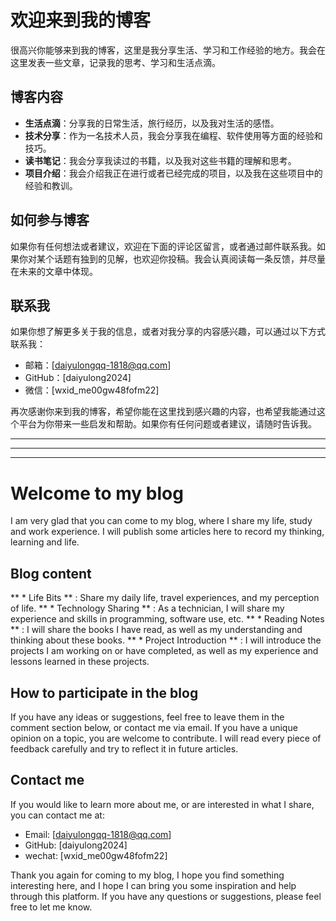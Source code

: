 # 欢迎来到我的博客  
  
很高兴你能够来到我的博客，这里是我分享生活、学习和工作经验的地方。我会在这里发表一些文章，记录我的思考、学习和生活点滴。  
  
## 博客内容  
  
* **生活点滴**：分享我的日常生活，旅行经历，以及我对生活的感悟。  
* **技术分享**：作为一名技术人员，我会分享我在编程、软件使用等方面的经验和技巧。  
* **读书笔记**：我会分享我读过的书籍，以及我对这些书籍的理解和思考。  
* **项目介绍**：我会介绍我正在进行或者已经完成的项目，以及我在这些项目中的经验和教训。  
  
## 如何参与博客  
  
如果你有任何想法或者建议，欢迎在下面的评论区留言，或者通过邮件联系我。如果你对某个话题有独到的见解，也欢迎你投稿。我会认真阅读每一条反馈，并尽量在未来的文章中体现。  
  
## 联系我  
  
如果你想了解更多关于我的信息，或者对我分享的内容感兴趣，可以通过以下方式联系我：  
  
* 邮箱：[daiyulongqq-1818@qq.com]  
* GitHub：[daiyulong2024]  
* 微信：[wxid_me00gw48fofm22]  
  
再次感谢你来到我的博客，希望你能在这里找到感兴趣的内容，也希望我能通过这个平台为你带来一些启发和帮助。如果你有任何问题或者建议，请随时告诉我。

---

---

---

# Welcome to my blog

I am very glad that you can come to my blog, where I share my life, study and work experience. I will publish some articles here to record my thinking, learning and life.

## Blog content

** * Life Bits ** : Share my daily life, travel experiences, and my perception of life.
** * Technology Sharing ** : As a technician, I will share my experience and skills in programming, software use, etc.
** * Reading Notes ** : I will share the books I have read, as well as my understanding and thinking about these books.
** * Project Introduction ** : I will introduce the projects I am working on or have completed, as well as my experience and lessons learned in these projects.

## How to participate in the blog

If you have any ideas or suggestions, feel free to leave them in the comment section below, or contact me via email. If you have a unique opinion on a topic, you are welcome to contribute. I will read every piece of feedback carefully and try to reflect it in future articles.

## Contact me

If you would like to learn more about me, or are interested in what I share, you can contact me at:

* Email: [daiyulongqq-1818@qq.com]
* GitHub: [daiyulong2024]
* wechat: [wxid_me00gw48fofm22]

Thank you again for coming to my blog, I hope you find something interesting here, and I hope I can bring you some inspiration and help through this platform. If you have any questions or suggestions, please feel free to let me know.
